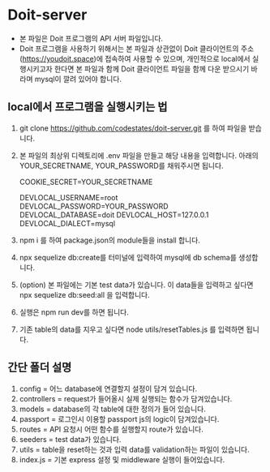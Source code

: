 # Doit-server

- 본 파일은 Doit 프로그램의 API 서버 파일입니다.
- Doit 프로그램을 사용하기 위해서는 본 파일과 상관없이 Doit 클라이언트의 주소 (https://youdoit.space)에 접속하여 사용할 수 있으며, 개인적으로 local에서 실행시키고자 한다면 본 파일과 함께 Doit 클라이언트 파일을 함께 다운 받으시기 바라며 mysql이 깔려 있어야 합니다.

## local에서 프로그램을 실행시키는 법

1. git clone https://github.com/codestates/doit-server.git 를 하여 파일을 받습니다.
2. 본 파일의 최상위 디렉토리에 .env 파일을 만들고 해당 내용을 입력합니다.
   아래의 YOUR_SECRETNAME, YOUR_PASSWORD를 채워주시면 됩니다.

   COOKIE_SECRET=YOUR_SECRETNAME

   DEVLOCAL_USERNAME=root
   DEVLOCAL_PASSWORD=YOUR_PASSWORD
   DEVLOCAL_DATABASE=doit
   DEVLOCAL_HOST=127.0.0.1
   DEVLOCAL_DIALECT=mysql

3. npm i 를 하여 package.json의 module들을 install 합니다.
4. npx sequelize db:create를 터미널에 입력하여 mysql에 db schema를 생성합니다.
5. (option) 본 파일에는 기본 test data가 있습니다. 이 data들을 입력하고 싶다면 npx sequelize db:seed:all 을 입력합니다.
6. 실행은 npm run dev를 하면 됩니다.
7. 기존 table의 data를 지우고 싶다면 node utils/resetTables.js 를 입력하면 됩니다.

## 간단 폴더 설명

1. config = 어느 database에 연결할지 설정이 담겨 있습니다.
2. controllers = request가 들어올시 실제 실행되는 함수가 담겨있습니다.
3. models = database의 각 table에 대한 정의가 들어 있습니다.
4. passport = 로그인시 이용할 passport js의 logic이 담겨있습니다.
5. routes = API 요청시 어떤 함수를 실행할지 route가 있습니다.
6. seeders = test data가 있습니다.
7. utils = table을 reset하는 것과 입력 data를 validation하는 파일이 있습니다.
8. index.js = 기본 express 설정 및 middleware 실행이 들어있습니다.
